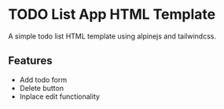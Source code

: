 # TODO List App HTML Template
A simple todo list HTML template using alpinejs and tailwindcss.

## Features
- Add todo form
- Delete button
- Inplace edit functionality

